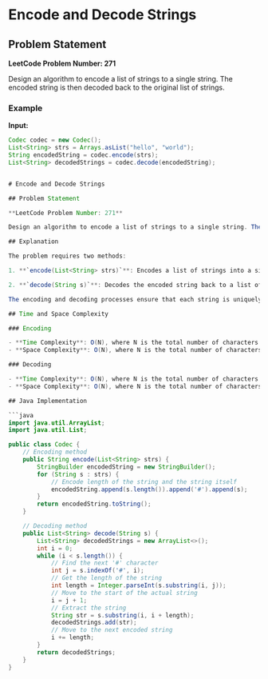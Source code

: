 # Encode and Decode Strings

## Problem Statement

**LeetCode Problem Number: 271**

Design an algorithm to encode a list of strings to a single string. The encoded string is then decoded back to the original list of strings.

### Example

**Input:**

```java
Codec codec = new Codec();
List<String> strs = Arrays.asList("hello", "world");
String encodedString = codec.encode(strs);
List<String> decodedStrings = codec.decode(encodedString);


# Encode and Decode Strings

## Problem Statement

**LeetCode Problem Number: 271**

Design an algorithm to encode a list of strings to a single string. The encoded string is then decoded back to the original list of strings.

## Explanation

The problem requires two methods:

1. **`encode(List<String> strs)`**: Encodes a list of strings into a single string. Each string is encoded by prefixing it with its length and a delimiter `#`.

2. **`decode(String s)`**: Decodes the encoded string back to a list of original strings. The method extracts each string by reading its length, then the string itself.

The encoding and decoding processes ensure that each string is uniquely identifiable by its length and delimiter.

## Time and Space Complexity

### Encoding

- **Time Complexity**: O(N), where N is the total number of characters in the list of strings. This is because each character in each string is processed exactly once.
- **Space Complexity**: O(N), where N is the total number of characters in the list of strings. This is due to the storage required for the encoded string.

### Decoding

- **Time Complexity**: O(N), where N is the total number of characters in the encoded string. This is because each character in the encoded string is processed exactly once.
- **Space Complexity**: O(N), where N is the total number of characters in the decoded strings. This is due to the storage required for the list of decoded strings.

## Java Implementation

```java
import java.util.ArrayList;
import java.util.List;

public class Codec {
    // Encoding method
    public String encode(List<String> strs) {
        StringBuilder encodedString = new StringBuilder();
        for (String s : strs) {
            // Encode length of the string and the string itself
            encodedString.append(s.length()).append('#').append(s);
        }
        return encodedString.toString();
    }

    // Decoding method
    public List<String> decode(String s) {
        List<String> decodedStrings = new ArrayList<>();
        int i = 0;
        while (i < s.length()) {
            // Find the next '#' character
            int j = s.indexOf('#', i);
            // Get the length of the string
            int length = Integer.parseInt(s.substring(i, j));
            // Move to the start of the actual string
            i = j + 1;
            // Extract the string
            String str = s.substring(i, i + length);
            decodedStrings.add(str);
            // Move to the next encoded string
            i += length;
        }
        return decodedStrings;
    }
}
